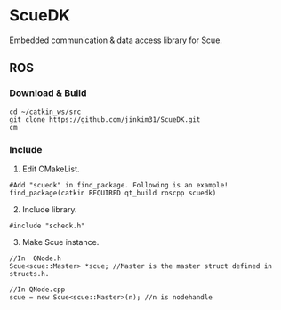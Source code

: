 # ScueDK
Embedded communication &amp; data access library for Scue.

## ROS
### Download & Build
```
cd ~/catkin_ws/src
git clone https://github.com/jinkim31/ScueDK.git
cm
```
### Include
1. Edit CMakeList.
```
#Add "scuedk" in find_package. Following is an example!
find_package(catkin REQUIRED qt_build roscpp scuedk)
```
2. Include library.
```
#include "schedk.h"
```

3. Make Scue instance.
```
//In  QNode.h
Scue<scue::Master> *scue; //Master is the master struct defined in structs.h.

//In QNode.cpp 
scue = new Scue<scue::Master>(n); //n is nodehandle
```
